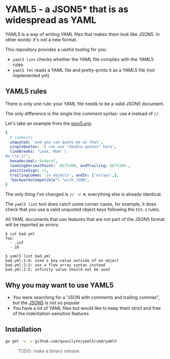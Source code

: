 # YAML5 - a JSON5* that is as widespread as YAML

YAML5 is a way of writing YAML files that makes them look like JSON5. In other words: it's not a new format.

This repository provides a useful tooling for you:

* `yaml5 lint` checks whether the YAML file complies with the YAML5 rules
* `yaml5 fmt` reads a YAML file and pretty-prints it as a YAML5 file (not implemented yet)

## YAML5 rules

There is only one rule: your YAML file needs to be a valid JSON5 document.

The only difference is the single line comment syntax: use `#` instead of `//`.

Let's take an example from the [json5.org](https://json5.org/):

```yaml
{
  # comments
  unquoted: 'and you can quote me on that',
  singleQuotes: 'I can use "double quotes" here',
  lineBreaks: "Look, Mom! \
No \\n's!",
  hexadecimal: 0xdecaf,
  leadingDecimalPoint: .8675309, andTrailing: 8675309.,
  positiveSign: +1,
  trailingComma: 'in objects', andIn: ['arrays',],
  "backwardsCompatible": "with JSON",
}
```

The only thing I've changed is `// -> #`, everything else is already identical.

The `yaml5 lint` tool does catch some corner cases, for example, it does check that you use a valid unquoted object keys following the `ES5.1` rules.

All YAML documents that use features that are not part of the JSON5 format will be reported as errors:

```
$ cat bad.yml
foo: 
  - .inf
  - 10

$ yaml5 lint bad.yml
bad.yml:1:4: used a key-value outside of an object
bad.yml:2:3: use a flow array syntax instead
bad.yml:2:5: infinity value should not be used
```

## Why you may want to use YAML5

* You were searching for a "JSON with comments and trailing commas", but the [JSON5](https://json5.org/) is not so popular
* You have a lot of YAML files but would like to keep them strict and free of the indentation-sensitive features

## Installation

```bash
go get -u -v github.com/quasilyte/yaml5/cmd/yaml5
```

> TODO: make a binary release.
